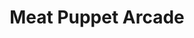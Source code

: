 ---
layout: project
permalink: /meat_puppet_arcade/
title: "Meat Puppet Arcade"
created: "November 2016"
root: "/assets/meat_puppet_arcade/"
bg-video: >
  <iframe src="https://player.vimeo.com/video/249831908" width="640" height="360" frameborder="0" webkitallowfullscreen mozallowfullscreen allowfullscreen></iframe>

description: >
  Collection of video pieces and installations in which people manipulate the artist’s body in odd and unsettling ways. People are encouraged to download the body for their own use and exploration at [downloadmybody.com](http://www.downloadmybody.com). Flesh Cube, Body Cannon, and Limb Blaster created in collaboration with artist [Joe Mango](http://josephmango.com/).

collaborators:
- Joe Mango
- Casper Sonnen

links:
- this doesnt work
- either does this

showings:
- Under The Radar - January 2024
- MAXlive Festival - October 2023
- IDFA DocLab - November 2022

awards:
- Henry Hewes
- Obie

press:
- Vulture

documentation:
  - "1.gif"
  - "2.gif"
  - "3.gif"
  - "4.gif"
  - "5.gif"
  - "6.gif"
  - "7.gif"
  - >
    <iframe src="https://player.vimeo.com/video/209130337" width="640" height="360" frameborder="0" webkitallowfullscreen mozallowfullscreen allowfullscreen></iframe>
---